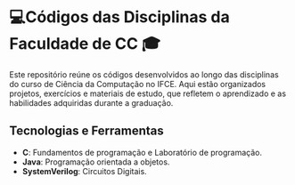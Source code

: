 # 💻Códigos das Disciplinas da Faculdade de CC 🎓
Este repositório reúne os códigos desenvolvidos ao longo das disciplinas do curso de Ciência da Computação no IFCE. Aqui estão organizados projetos, exercícios e materiais de estudo, que refletem o aprendizado e as habilidades adquiridas durante a graduação.

## Tecnologias e Ferramentas
- **C**: Fundamentos de programação e Laboratório de programação.
- **Java**: Programação orientada a objetos.
- **SystemVerilog**: Circuitos Digitais.
